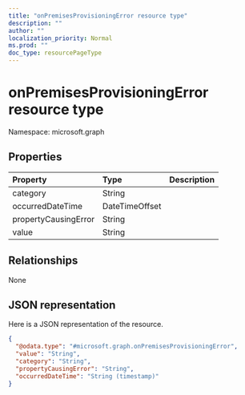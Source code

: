 ```yaml
---
title: "onPremisesProvisioningError resource type"
description: ""
author: ""
localization_priority: Normal
ms.prod: ""
doc_type: resourcePageType
---
```


# onPremisesProvisioningError resource type


Namespace: microsoft.graph



## Properties
|Property|Type|Description|
|:---|:---|:---|
|category|String||
|occurredDateTime|DateTimeOffset||
|propertyCausingError|String||
|value|String||

## Relationships
None

## JSON representation
Here is a JSON representation of the resource.
<!-- {
  "blockType": "resource",
  "@odata.type": "microsoft.graph.onPremisesProvisioningError"
}
-->
``` json
{
  "@odata.type": "#microsoft.graph.onPremisesProvisioningError",
  "value": "String",
  "category": "String",
  "propertyCausingError": "String",
  "occurredDateTime": "String (timestamp)"
}
```

